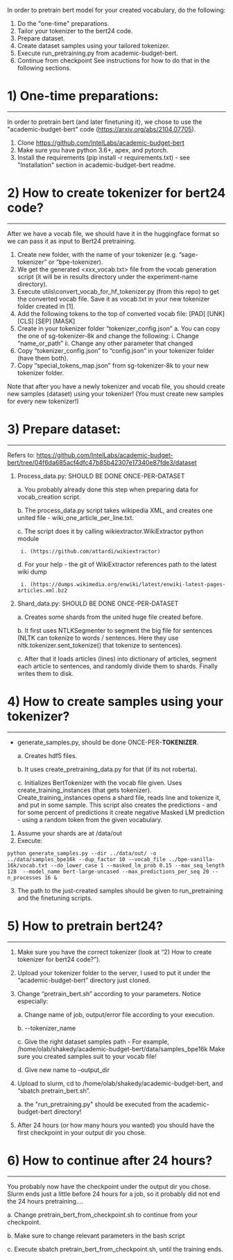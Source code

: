 In order to pretrain bert model for your created vocabulary, do the following:
1. Do the "one-time" preparations.
2. Tailor your tokenizer to the bert24 code.
3. Prepare dataset.
4. Create dataset samples using your tailored tokenizer.
5. Execute run_pretraining.py from academic-budget-bert.
6. Continue from checkpoint 
See instructions for how to do that in the following sections.

# 1) One-time preparations:
----------------------------
In order to pretrain bert (and later finetuning it), we chose to use the "academic-budget-bert" code (https://arxiv.org/abs/2104.07705).

1. Clone https://github.com/IntelLabs/academic-budget-bert
2. Make sure you have python 3.6+, apex, and pytorch.
3. Install the requirements (pip install -r requirements.txt) - see "Installation" section in academic-budget-bert readme.

# 2) How to create tokenizer for bert24 code?
----------------------------------------------
After we have a vocab file, we should have it in the huggingface format so we can pass it as input to Bert24 pretraining.

1. Create new folder, with the name of your tokenizer (e.g. “sage-tokenizer” or “bpe-tokenizer).
2. We get the generated <xxx_vocab.txt> file from the vocab generation script (it will be in results directory under the experiment-name directory).
3. Execute utils\convert_vocab_for_hf_tokenizer.py (from this repo) to get the converted vocab file. Save it as vocab.txt in your new tokenizer folder created in [1].
4. Add the following tokens to the top of converted vocab file:
[PAD]
[UNK]
[CLS]
[SEP]
[MASK]
5. Create in your tokenizer folder “tokenizer_config.json”
    a. You can copy the one of sg-tokenizer-8k and change the following:
        i. Change “name_or_path”
        ii. Change any other parameter that changed
6. Copy “tokenizer_config.json” to “config.json” in your tokenizer folder (have them both).
7. Copy “special_tokens_map.json” from sg-tokenizer-8k to your new tokenizer folder.

Note that after you have a newly tokenizer and vocab file, you should create new samples (dataset) using your tokenizer!
(You must create new samples for every new tokenizer!)

# 3) Prepare dataset:
---------------------
Refers to: https://github.com/IntelLabs/academic-budget-bert/tree/04f6da685acf4dfc47b85b42307e17340e87fde3/dataset

1. Process_data.py: SHOULD BE DONE ONCE-PER-DATASET

    a. You probably already done this step when preparing data for vocab_creation script.

    b. The process_data.py script takes wikipedia XML, and creates one united file - wiki_one_article_per_line.txt.

    c. The script does it by calling wikiextractor.WikiExtractor python module 

        i. (https://github.com/attardi/wikiextractor)

    d. For your help - the git of WikiExtractor references path to the latest wiki dump 

        i. (https://dumps.wikimedia.org/enwiki/latest/enwiki-latest-pages-articles.xml.bz2

2. Shard_data.py: SHOULD BE DONE ONCE-PER-DATASET

    a. Creates some shards from the united huge file created before.

    b. It first uses NTLKSegmenter to segment the big file for sentences (NLTK can tokenize to words / sentences. Here they use nltk.tokenizer.sent_tokenize() that tokenize to sentences).

    c. After that it loads articles (lines) into dictionary of articles, segment each article to sentences, and randomly divide them to shards. Finally writes them to disk.

# 4) How to create samples using your tokenizer?
-------------------------------------------------
- generate_samples.py, should be done ONCE-PER-**TOKENIZER**.

    a. Creates hdf5 files.

    b. It uses create_pretraining_data.py for that (if its not roberta).

    c. Initializes BertTokenizer with the vocab file given. Uses create_training_instances (that gets tokenizer). Create_training_instances opens a shard file, reads line and tokenize it, and put in some sample. This script also creates the predictions - and for some percent of predictions it create negative Masked LM prediction - using a random token from the given vocabulary.

1. Assume your shards are at /data/out
2. Execute:
```
python generate_samples.py --dir ../data/out/ -o ../data/samples_bpe16k --dup_factor 10 --vocab_file ../bpe-vanilla-16k/vocab.txt --do_lower_case 1 --masked_lm_prob 0.15 --max_seq_length 128  --model_name bert-large-uncased --max_predictions_per_seq 20 --n_processes 16 &
```
3. The path to the just-created samples should be given to run_pretraining and the finetuning scripts.

# 5) How to pretrain bert24?
-----------------------------
1. Make sure you have the correct tokenizer (look at “2) How to create tokenizer for bert24 code?”).
2. Upload your tokenizer folder to the server, I used to put it under the “academic-budget-bert” directory just cloned.
3. Change “pretrain_bert.sh” according to your parameters. Notice especially:

    a. Change name of job, output/error file according to your execution.

    b. --tokenizer_name <your-tokenizer-folder-name-here>
    
    c. Give the right dataset samples path - For example, /home/olab/shakedy/academic-budget-bert/data/samples_bpe16k
        Make sure you created samples suit to your vocab file! 

    d. Give new name to –output_dir

4. Upload to slurm, cd to /home/olab/shakedy/academic-budget-bert, and “sbatch pretrain_bert.sh”.

    a. the "run_pretraining.py" should be executed from the academic-budget-bert directory!

5. After 24 hours (or how many hours you wanted) you should have the first checkpoint in your output dir you chose.

# 6) How to continue after 24 hours?
-----------------------------
You probably now have the checkpoint under the output dir you chose.
Slurm ends just a little before 24 hours for a job, so it probably did not end the 24 hours pretraining….

a. Change pretrain_bert_from_checkpoint.sh to continue from your checkpoint.

b. Make sure to change relevant parameters in the bash script

c. Execute sbatch pretrain_bert_from_checkpoint.sh, until the training ends.

